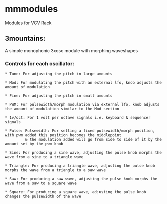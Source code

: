 # mmmodules
Modules for VCV Rack

## 3mountains:
  A simple monophonic 3xosc module with morphing waveshapes
  
  ### Controls for each oscillator:
    * Tune: For adjusting the pitch in large amounts
    
    * Mod: For modulating the pitch with an external lfo, knob adjusts the amount of modulation
    
    * Fine: For adjusting the pitch in small amounts
    
    * PWM: For pulsewidth/morph modulation via external lfo, knob adjusts the amount of modulation similar to the Mod section
    
    * 1v/oct: For 1 volt per octave signals i.e. keyboard & sequencer signals
    
    * Pulse: Pulsewidth: For setting a fixed pulsewidth/morph position, with pwm added this position becomes the middlepoint
             & the modulation added will go from side to side of it by the amount set by the pwm knob
             
    * Sine: For producing a sine wave, adjusting the pulse knob morphs the wave from a sine to a triangle wave
    
    * Triangle: For producing a triangle wave, adjusting the pulse knob morphs the wave from a triangle to a saw wave
    
    * Saw: For producing a saw wave, adjusting the pulse knob morphs the wave from a saw to a square wave
    
    * Square: For producing a square wave, adjusting the pulse knob changes the pulsewidth of the wave
  
